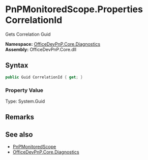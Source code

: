 # PnPMonitoredScope.Properties CorrelationId
 Gets Correlation Guid   

**Namespace:** [OfficeDevPnP.Core.Diagnostics](OfficeDevPnP.Core.Diagnostics.md)  
**Assembly:** OfficeDevPnP.Core.dll  
## Syntax
```C#
public Guid CorrelationId { get; }
```

### Property Value
Type: System.Guid  

## Remarks
  
## See also
- [PnPMonitoredScope](OfficeDevPnP.Core.Diagnostics.PnPMonitoredScope.md) 
- [OfficeDevPnP.Core.Diagnostics](OfficeDevPnP.Core.Diagnostics.md) 
